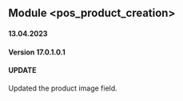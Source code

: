 ## Module <pos_product_creation>

#### 13.04.2023
#### Version 17.0.1.0.1
#### UPDATE
Updated the product image field.